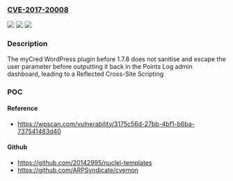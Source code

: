 ### [CVE-2017-20008](https://cve.mitre.org/cgi-bin/cvename.cgi?name=CVE-2017-20008)
![](https://img.shields.io/static/v1?label=Product&message=myCred%20%E2%80%93%20Points%2C%20Rewards%2C%20Gamification%2C%20Ranks%2C%20Badges%20%26%20Loyalty%20Plugin&color=blue)
![](https://img.shields.io/static/v1?label=Version&message=1.7.8%20&color=brightgreen)
![](https://img.shields.io/static/v1?label=Vulnerability&message=CWE-79%20Cross-site%20Scripting%20(XSS)&color=brightgreen)

### Description

The myCred WordPress plugin before 1.7.8 does not sanitise and escape the user parameter before outputting it back in the Points Log admin dashboard, leading to a Reflected Cross-Site Scripting

### POC

#### Reference
- https://wpscan.com/vulnerability/3175c56d-27bb-4bf1-b6ba-737541483d40

#### Github
- https://github.com/20142995/nuclei-templates
- https://github.com/ARPSyndicate/cvemon

